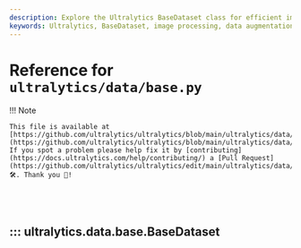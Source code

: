 ```yaml
---
description: Explore the Ultralytics BaseDataset class for efficient image loading and processing with custom transformations and caching options.
keywords: Ultralytics, BaseDataset, image processing, data augmentation, YOLO, dataset class, image caching
---
```


# Reference for `ultralytics/data/base.py`

!!! Note

    This file is available at [https://github.com/ultralytics/ultralytics/blob/main/ultralytics/data/base.py](https://github.com/ultralytics/ultralytics/blob/main/ultralytics/data/base.py). If you spot a problem please help fix it by [contributing](https://docs.ultralytics.com/help/contributing/) a [Pull Request](https://github.com/ultralytics/ultralytics/edit/main/ultralytics/data/base.py) 🛠️. Thank you 🙏!

<br><br>

## ::: ultralytics.data.base.BaseDataset

<br><br>
